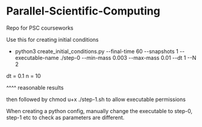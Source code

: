 # Parallel-Scientific-Computing

Repo for PSC courseworks

Use this for creating initial conditions
- python3 create_initial_conditions.py --final-time 60 --snapshots 1 --executable-name  ./step-0 --min-mass 0.003 --max-mass 0.01 --dt 1 --N 2

dt = 0.1
n = 10

^^^^ reasonable results

then followed by chmod u+x ./step-1.sh to allow executable permissions

When creating a python config, manually change the executable to step-0, step-1 etc to check as parameters are different.